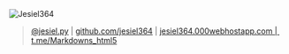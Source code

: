 <img src="https://jesiel364.000webhostapp.com/logo.png" alt="Jesiel364">

> <a href="https://www.instagram.com/jesiel.py" target="_blank">@jesiel.py</a> |  <a href="https://github.com/jesiel364" target="_blank">github.com/jesiel364</a> | <a href="https://jesiel364.000webhostapp.com">jesiel364.000webhostapp.com | </a> <A HREF="https://t.me/Markdowns_html5" target="_blank">t.me/Markdowns_html5</a>
